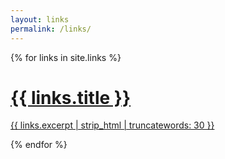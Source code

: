 ```yaml
---
layout: links
permalink: /links/
---
```


{% for links in site.links %}
  <div class="col-12 col-xs-12 col-sm-12	col-md-6	col-lg-4	col-xl-4">
<div class="post-card">
  <a href="{{ links.url | prepend: site.baseurl }}" class="catalogue-item">
    <h1 class="catalogue-title">{{ links.title }}</h1>
  <div class="catalogue-line"></div>
  <p>
    {{ links.excerpt | strip_html | truncatewords: 30 }}
  </p>
</a>
</div>

</div>

{% endfor %}
